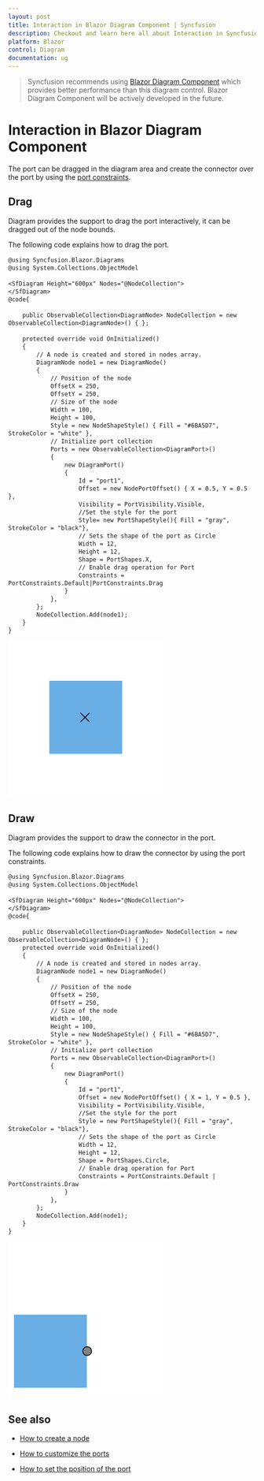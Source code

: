 ```yaml
---
layout: post
title: Interaction in Blazor Diagram Component | Syncfusion
description: Checkout and learn here all about Interaction in Syncfusion Blazor Diagram component and much more details.
platform: Blazor
control: Diagram
documentation: ug
---
```


> Syncfusion recommends using [Blazor Diagram Component](https://blazor.syncfusion.com/documentation/diagram/getting-started) which provides better performance than this diagram control. Blazor Diagram Component will be actively developed in the future.

# Interaction in Blazor Diagram Component

The port can be dragged in the diagram area and create the connector over the port by using the [port constraints](https://help.syncfusion.com/cr/blazor/Syncfusion.Blazor.Diagrams.PortConstraints.html).

## Drag

Diagram provides the support to drag the port interactively, it can be dragged out of the node bounds.

The following code explains how to drag the port.

```cshtml
@using Syncfusion.Blazor.Diagrams
@using System.Collections.ObjectModel

<SfDiagram Height="600px" Nodes="@NodeCollection">
</SfDiagram>
@code{

    public ObservableCollection<DiagramNode> NodeCollection = new ObservableCollection<DiagramNode>() { };

    protected override void OnInitialized()
    {
        // A node is created and stored in nodes array.
        DiagramNode node1 = new DiagramNode()
        {
            // Position of the node
            OffsetX = 250,
            OffsetY = 250,
            // Size of the node
            Width = 100,
            Height = 100,
            Style = new NodeShapeStyle() { Fill = "#6BA5D7", StrokeColor = "white" },
            // Initialize port collection
            Ports = new ObservableCollection<DiagramPort>()
            {
                new DiagramPort()
                {
                    Id = "port1",
                    Offset = new NodePortOffset() { X = 0.5, Y = 0.5 },
                    Visibility = PortVisibility.Visible,
                    //Set the style for the port
                    Style= new PortShapeStyle(){ Fill = "gray", StrokeColor = "black"},
                    // Sets the shape of the port as Circle
                    Width = 12,
                    Height = 12,
                    Shape = PortShapes.X,
                    // Enable drag operation for Port
                    Constraints = PortConstraints.Default|PortConstraints.Drag
                }
            },
        };
        NodeCollection.Add(node1);
    }
}
```

![Port Drag](../images/port_drag.gif)

## Draw

Diagram provides the support to draw the connector in the port.

The following code explains how to draw the connector by using the port constraints.

```cshtml
@using Syncfusion.Blazor.Diagrams
@using System.Collections.ObjectModel

<SfDiagram Height="600px" Nodes="@NodeCollection">
</SfDiagram>
@code{

    public ObservableCollection<DiagramNode> NodeCollection = new ObservableCollection<DiagramNode>() { };
    protected override void OnInitialized()
    {
        // A node is created and stored in nodes array.
        DiagramNode node1 = new DiagramNode()
        {
            // Position of the node
            OffsetX = 250,
            OffsetY = 250,
            // Size of the node
            Width = 100,
            Height = 100,
            Style = new NodeShapeStyle() { Fill = "#6BA5D7", StrokeColor = "white" },
            // Initialize port collection
            Ports = new ObservableCollection<DiagramPort>()
            {
                new DiagramPort()
                {
                    Id = "port1",
                    Offset = new NodePortOffset() { X = 1, Y = 0.5 },
                    Visibility = PortVisibility.Visible,
                    //Set the style for the port
                    Style = new PortShapeStyle(){ Fill = "gray", StrokeColor = "black"},
                    // Sets the shape of the port as Circle
                    Width = 12,
                    Height = 12,
                    Shape = PortShapes.Circle,
                    // Enable drag operation for Port
                    Constraints = PortConstraints.Default | PortConstraints.Draw
                }
            },
        };
        NodeCollection.Add(node1);
    }
}
```

![Port Draw](../images/port_draw.gif)

## See also

* [How to create a node](../nodes/nodes)

* [How to customize the ports](./appearance)

* [How to set the position of the port](./positioning)
